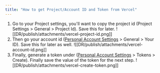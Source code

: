 ```yaml
---
title: "How to get Project/Account ID and Token from Vercel"
---
```

1. Go to your Project settings, you'll want to copy the project id (Project Settings > General > Project Id). Save this for later.
![[DR/publish/attachments/vercel-project-id.png]]
2. Then go your account id ([Personal Account Settings](https://vercel.com/account) > General > Your ID). Save this for later as well.
![[DR/publish/attachments/vercel-account-id.png]]
3. Finally, generate a token under ([Personal Account Settings](https://vercel.com/account) > Tokens > Create). Finally save the value of the token for the next step.
![[DR/publish/attachments/vercel-create-token.png]]